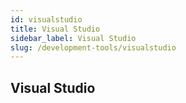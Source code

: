 ```yaml
---
id: visualstudio
title: Visual Studio
sidebar_label: Visual Studio
slug: /development-tools/visualstudio
---
```


## Visual Studio
